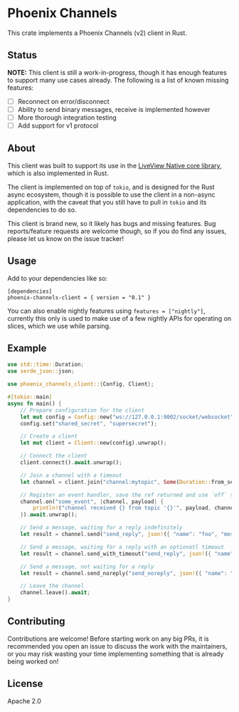 # Phoenix Channels

This crate implements a Phoenix Channels (v2) client in Rust.

## Status

**NOTE:** This client is still a work-in-progress, though it has enough features to support many
use cases already. The following is a list of known missing features:

- [ ] Reconnect on error/disconnect
- [ ] Ability to send binary messages, receive is implemented however
- [ ] More thorough integration testing
- [ ] Add support for v1 protocol

## About

This client was built to support its use in the [LiveView Native core library](https://github.com/liveviewnative/liveview-native-core), 
which is also implemented in Rust.

The client is implemented on top of `tokio`, and is designed for the Rust async ecosystem, though it is possible to use the
client in a non-async application, with the caveat that you still have to pull in `tokio` and its dependencies to do so.

This client is brand new, so it likely has bugs and missing features. Bug reports/feature requests are welcome though, so
if you do find any issues, please let us know on the issue tracker!

## Usage

Add to your dependencies like so:

```ignore
[dependencies]
phoenix-channels-client = { version = "0.1" }
```

You can also enable nightly features using `features = ["nightly"]`, currently this only is used to make use of a few
nightly APIs for operating on slices, which we use while parsing.

## Example

```rust
use std::time::Duration;
use serde_json::json;

use phoenix_channels_client::{Config, Client};

#[tokio::main]
async fn main() {
    // Prepare configuration for the client
    let mut config = Config::new("ws://127.0.0.1:9002/socket/websocket").unwrap();
    config.set("shared_secret", "supersecret");

    // Create a client
    let mut client = Client::new(config).unwrap();

    // Connect the client
    client.connect().await.unwrap();

    // Join a channel with a timeout
    let channel = client.join("channel:mytopic", Some(Duration::from_secs(15))).await.unwrap();

    // Register an event handler, save the ref returned and use `off` to unsubscribe
    channel.on("some_event", |channel, payload| {
        println!("channel received {} from topic '{}'", payload, channel.topic());
    }).await.unwrap();

    // Send a message, waiting for a reply indefinitely
    let result = channel.send("send_reply", json!({ "name": "foo", "message": "hi"})).await.unwrap();

    // Send a message, waiting for a reply with an optionatl timeout
    let result = channel.send_with_timeout("send_reply", json!({ "name": "foo", "message": "hello"}), Some(Duration::from_secs(5))).await.unwrap();

    // Send a message, not waiting for a reply
    let result = channel.send_noreply("send_noreply", json!({ "name": "foo", "message": "jeez"})).await.unwrap();

    // Leave the channel
    channel.leave().await;
}
```

## Contributing

Contributions are welcome! Before starting work on any big PRs, it is recommended you open an issue
to discuss the work with the maintainers, or you may risk wasting your time implementing something that
is already being worked on!

## License

Apache 2.0
